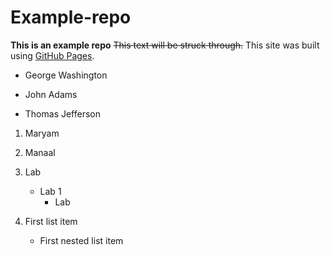 # Example-repo
**This is an example repo**
~~This text will be struck through.~~
This site was built using [GitHub Pages](https://pages.github.com/).

- George Washington
* John Adams
+ Thomas Jefferson

1. Maryam
2. Manaal

1. Lab
   - Lab 1
     - Lab 

100. First list item
     - First nested list item
